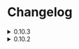 # Changelog
<details>
<summary>0.10.3</summary>

* Remove unnecessary highlight.js
* Lots of XML-documentation improvements
* Lots of bug-fixes
  * Multiple wrong property names, types and or locations
  * Fix a bug that caused the wrong onClick & generateLabels function to be used for Pie- and Polar-Area-Chart
* Lots of general improvements (refactoring, remove redundancies, etc)
* Implement indexable options
  * [Indexable options](https://www.chartjs.org/docs/latest/general/options.html#indexable-options) can store either a single value or an array of values. If it's a single value it will be applies to all element. If it's an array it will be applied to the element with the same index.
* Update to preview9
* Rework Pie-Chart
  * Make more complete by adding classes and properties.
  * Adjust options so it can be used with doughnut-chart
* Remove Doughnut-Chart
  * This was done because the Pie-chart and the Doughnut-chart are exactly the same with one single difference; the CutoutPercentage-default is 50 for doughnut and 0 for pie.  
  The PieOptions now have an optional argument called 'doughnutCutout'. If true, the CutoutPercentage will be set to 50.
* Rework Polar-Area-Chart
  * Remove redundancies and move common classes to the Common namespace. This might affect line-charts (missing namespace).
  * Update Ticks to be more general and complete. There is a known issue with the Major- and the Minor-ticks (wrong properties) which will be fixed in a later update.
  * Make more complete by adding classes and properties.
* <details><summary>Rename classes to comply with the consistent naming conventions. From XXChartYY to XXYY.</summary>
  * BarChartAxis  ->  BarAxis
  * BarChartConfig  ->  BarConfig
  * BarChartData  ->  BarData
  * BarChartOptions  ->  BarOptions
  * BarChartOptionsScales  ->  BarOptionsScales
  * BarChartDataset  ->  BarDataset
  * BaseBarChartDataset  ->  BaseBarDataset
  * IndividualBarChartDataset  ->  IndividualBarDataset
  * BubbleChartConfig  ->  BubbleConfig
  * BubbleChartData  ->  BubbleData
  * BubbleData  ->  BubbleDataPoint
  * BubbleChartDataset  ->  BubbleDataset
  * BubbleChartOptions  ->  BubbleOptions
  * BubbleChartPointStyle  ->  BubblePointStyle
  * BaseChartConfigOptions  ->  BaseConfigOptions
  * ChartConfigBase  ->  ConfigBase
  * LineChartConfig  ->  LineConfig
  * LineChartData  ->  LineData
  * LineChartDataset  ->  LineDataset
  * LineChartOptions  ->  LineOptions
  * LineChartOptionsHover  ->  LineOptionsHover
  * MixedChartConfig  ->  MixedConfig
  * MixedChartData  ->  MixedData
  * MixedChartOptions  ->  MixedOptions
  * PieChartConfig  ->  PieConfig
  * PieChartData  ->  PieData
  * PieChartDataset  ->  PieDataset
  * PieChartOptions  ->  PieOptions
  * PolarAreaChartConfig  ->  PolarAreaConfig
  * RadarChartConfig  ->  RadarConfig
  * RadarChartData  ->  RadarData
  * RadarChartDataset  ->  RadarDataset
  * RadarChartOptions  ->  RadarOptions
  * RadarChartPointStyles  ->  RadarPointStyles
  * ScatterChartAxis  ->  ScatterAxis
  * ScatterChartConfig  ->  ScatterConfig
  * ScatterChartData  ->  ScatterData
  * ScatterChartDataset  ->  ScatterDataset
  * ScatterChartOptions  ->  ScatterOptions
  * ScatterChartScales  ->  ScatterScales
</details>

</details>

<details>
<summary>0.10.2</summary>
    
* Update ReadMe
* Clean and update .csproj file
* Create nuget package
* Update XML-docs handling

</details>